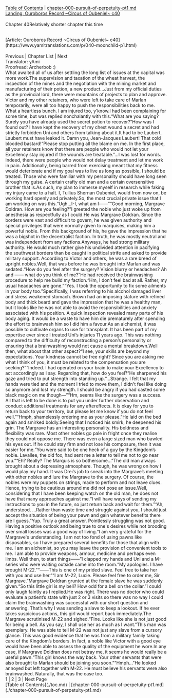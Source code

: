 [Table of Contents](./toc.md) | [chapter-000-pursuit-of-perpetuity-pt1.md](./chapter-000-pursuit-of-perpetuity-pt1.md) <br/>
[Landing: Ouroboros Record ~Circus of Oubeniel~ c40](https://www.yamitranslations.com/2020/06/chapter-40-ouroboros-record.html)
<br/><br/>
Chapter 40Relatively shorter chapter this time<br/>

<br/>
[Article: Ouroboros Record ~Circus of Oubeniel~ c40](https://www.yamitranslations.com/p/040-moonchild-p1.html)
<br/><br/>
Previous  | Chapter List | Next<br/>
Translator: yAmi<br/>
Proofread: Archerbob :)<br/>
What awaited all of us after settling the long list of issues at the capital was more work.The supervision and taxation of the wheat harvest, the inspection of the mines and the negotiation with the mining market and manufacturing of their potion, a new product...Just from my official duties as the provincial lord, there were mountains of projects to plan and approve. Victor and my other retainers, who were left to take care of Marlan temporarily, were all too happy to push the responsibilities back to me. What a heartless bunch. I am injured too, y’know.I had been complaining for some time, but was replied nonchalantly with this.“What are you saying? Surely you have already used the secret potion to recover?”How was I found out? I have kept the recovery of my chest wound a secret and had strictly forbidden Uni and others from talking about it.It had to be Laubert. Laubert must have leaked it. Damn you, Jean-Jacques Laubert! That cold blooded bastard!“Please stop putting all the blame on me. In the first place, all your retainers know that there are people who would not let your Excellency stay injured if the wounds are treatable.”...I was lost for words. Indeed, there were people who would not delay treatment and let me work in pain. Additionally, being barred from exercising meant that my fitness would deteriorate and if my goal was to live as long as possible, I should be treated. Those who were familiar with my personality should have long seen through my guise. A certain crafty old man and a certain oversensitive brother that is.As such, my plan to immerse myself in research while faking my injury came to a halt. I, Tullius Shernan Oubeniel, would from now on, be working hard openly and privately.So, the most crucial private issue that I am working on was this.“Ugh...I-I, what am I――”“Good morning, Margrave Doldran. How are you feeling?”I greeted the noble who just woke up from anesthesia as respectfully as I could.He was Margrave Doldran. Since the borders were vast and difficult to govern, he was given authority and special privileges that were normally given to marquises, making him a powerful noble. From this background of his, he gave the impression that he was a bigshot in the decentralist faction. In truth, he was mostly neutral and was independent from any factions.Anyways, he had strong military authority. He would much rather give his undivided attention in pacifying the southwest borders than be caught in political strife and asked to provide military support. According to Victor and others, he was a rare breed of upright nobles.Well, that was before he was brought into Marlan and was sedated.“How do you feel after the surgery? Vision blurry or headaches? Ah and ―― what do you think of me?”He had received the brainwashing procedure to help me build my faction.“Hm, I don’t feel bad at all. Rather, my usual headaches are gone.”“Yes. I took the opportunity to fix some ailments in your body too.”Specifically, I was referring to his alcohol damaged liver and stress weakened stomach. Brown had an imposing stature with refined body and thick beard and gave the impression that he was a healthy man, but it looks like he was not able to avoid the responsibilities and anxiety associated with his position. A quick inspection revealed many parts of his body aging. It would be a waste to have him die prematurely after spending the effort to brainwash him so I did him a favour.As an alchemist, it was possible to cultivate organs to use for transplant. It has been part of my expertise ever since I treated Uni’s injuries 11 years ago. This was nothing compared to the difficulty of reconstructing a person’s personality or ensuring that a brainwashing would not cause a mental breakdown.Well then, what about that other aspect?“I see, your skills are beyond my expectations. Your kindness cannot be free right? Since you are asking me what I think of you, it must be related to the compensation you are seeking?”“Indeed. I had operated on your brain to make your Excellency to act accordingly as I say. Regarding that, how do you feel?”He sharpened his gaze and tried to put strength into standing up.“...Strange. I felt that my hands were tied and the moment I tried to move them, I didn't feel like doing so anymore and lost my strength. I should be angry if you had casted some black magic on me though―”“Hm, seems like the surgery was a success. All that is left to be done is to put you under further observation and conduct additional treatments for any aftereffects. It is okay for you to return back to your territory, but please let me know if you do not feel well.”“Hmph, shamelessly ordering me as your please.”He laid on the bed again and smirked boldly.Seeing that I noticed his smirk, he deepened his grin. The Margrave has an interesting personality. His boldness and flexibility was rare. Most other nobles go pale in fright once they realise they could not oppose me. There was even a large sized man who bawled his eyes out. If he could stay firm and not lose his composure, then it was easier for me.“You were said to be one heck of a guy by the Kingdom’s noble. Lavallee, the old fox, had sent me a letter to tell me not to go near you.”“Eh? Really? The Marquis is so bothersome...”The old man always brought about a depressing atmosphere. Though, he was wrong on how I would play my hand. It was Drei’s job to sneak into the Margrave’s meeting with other nobles and lure the Margrave to the surgery. Of course, the nobles were my puppets on strings, made to perform and not leave clues. Hence, trying to be cautious around me did not pose an issue.Well, considering that I have been keeping watch on the old man, he does not have that many approaches against me.“I will have ways of sending my instructions to you in the future, so just return back and wait for them.”“Ah, understood. ...Rather than waste time and struggle against you, I should just accept the situation of being your pawn and gain whatever benefits there are I guess.”Yup. Truly a great answer. Pointlessly struggling was not good. Having a positive outlook and being true to one's desires while not brooding over small losses was a good way of living.“I am very grateful for the Margrave's understanding. I am not too fond of using pawns like disposables, so I have prepared several benefits for those that align with me. I am an alchemist, so you may leave the provision of convenient tools to me. I am able to provide weapons, armour, medicine and perhaps even limbs. Well then, to start things――”I clapped my hands and Uni and a M-series who were waiting outside came into the room.“My apologies. I have brought M-22.”“――This is one of my prided slave. Feel free to take her with you and use her.”“I am M-22, Lucie. Please feel free to order me, Sir Margrave.”Margrave Doldran grunted at the female slave he was suddenly given.“So this little girl is my bell? How odd for a bell on the collar.”I could only laugh faintly as I replied.He was right. There was no doctor who could evaluate a patient’s state with just 2 or 3 visits so there was no way I could claim the brainwashing was successful with our short question and answering. That’s why I was sending a slave to keep a lookout. If he ever takes suspicious actions, this girl would report back immediately.The Margrave scrutinised M-22 and sighed.“Fine. Looks like she is not just good for being a bell. As you say, I shall use her as much as I want.”This man was exemplary. He was able to tell M-22 was not just any slave from a cursory glance. This was good evidence that he was from a military family taking care of the Kingdom’s borders. In fact, a noble like Victor with a good eye would have been able to assess the quality of the equipment he wore.In any case, if Margrave Doldran does not betray me, it seems he would really be a useful pawn.“This girl knows the way back. Your other servants that were also brought to Marlan should be joining you soon.”“Hmph...”He looked annoyed but left together with M-22. He must believe his servants were also brainwashed. Naturally, that was the case too.<br/>
1 | 2 | 3 | Next Page<br/>
[Table of Contents](./toc.md) | [chapter-000-pursuit-of-perpetuity-pt1.md](./chapter-000-pursuit-of-perpetuity-pt1.md) <br/>
